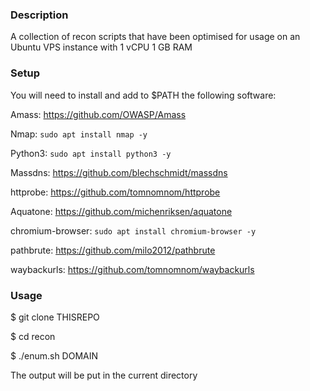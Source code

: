 ### Description

A collection of recon scripts that have been optimised for usage on an Ubuntu VPS instance with 1 vCPU 1 GB RAM

### Setup 

You will need to install and add to $PATH the following software:

Amass: https://github.com/OWASP/Amass

Nmap: `sudo apt install nmap -y`

Python3: `sudo apt install python3 -y`

Massdns: https://github.com/blechschmidt/massdns

httprobe: https://github.com/tomnomnom/httprobe

Aquatone: https://github.com/michenriksen/aquatone

chromium-browser: `sudo apt install chromium-browser -y`

pathbrute: https://github.com/milo2012/pathbrute

waybackurls: https://github.com/tomnomnom/waybackurls

### Usage

$ git clone THISREPO

$ cd recon

$ ./enum.sh DOMAIN

The output will be put in the current directory

